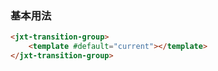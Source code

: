 ### 基本用法

```html
<jxt-transition-group>
    <template #default="current"></template>
</jxt-transition-group>
```
